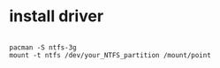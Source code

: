 # install driver
```shell

pacman -S ntfs-3g
mount -t ntfs /dev/your_NTFS_partition /mount/point

```
